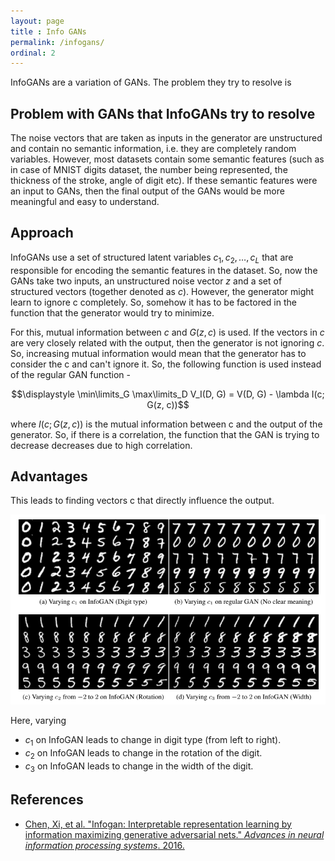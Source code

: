 ```yaml
---
layout: page
title : Info GANs
permalink: /infogans/
ordinal: 2
---
```


InfoGANs are a variation of GANs. The problem they try to resolve is

## Problem with GANs that InfoGANs try to resolve

The noise vectors that are taken as inputs in the generator are unstructured and contain no semantic information, i.e. they are completely random variables. However, most datasets contain some semantic features (such as in case of MNIST digits dataset, the number being represented, the thickness of the stroke, angle of digit etc). If these semantic features were an input to GANs, then the final output of the GANs would be more meaningful and easy to understand.

## Approach

InfoGANs use a set of structured latent variables $c_1, c_2, \ldots, c_L$ that are responsible for encoding the semantic features in the dataset. So, now the GANs take two inputs, an unstructured noise vector $z$ and a set of structured vectors (together denoted as $c$). However, the generator might learn to ignore c completely. So, somehow it has to be factored in the function that the generator would try to minimize.

For this, mutual information between $c$ and $G(z, c)$ is used. If the vectors in $c$ are very closely related with the output, then the generator is not ignoring $c$. So, increasing mutual information would mean that the generator has to consider the c and can't ignore it.
So, the following function is used instead of the regular GAN function -

$$\displaystyle \min\limits_G \max\limits_D V_I(D, G)  = V(D, G) - \lambda I(c; G(z, c))$$

where $I(c; G(z, c))$ is the mutual information between c and the output of the generator.
So, if there is a correlation, the function that the GAN is trying to decrease decreases due to high correlation.

## Advantages

This leads to finding vectors c that directly influence the output.

![](/images/infoGANs.png)

Here, varying

- $c_1$ on InfoGAN leads to change in digit type (from left to right).
- $c_2$ on InfoGAN leads to change in the rotation of the digit.
- $c_3$ on InfoGAN leads to change in the width of the digit.

## References

- [Chen, Xi, et al. "Infogan: Interpretable representation learning by information maximizing generative adversarial nets." *Advances in neural information processing systems*. 2016.](https://arxiv.org/pdf/1606.03657.pdf)